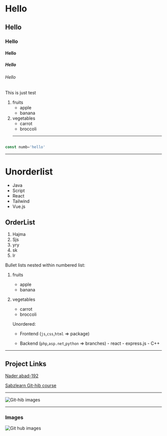 # Hello
## Hello
### Hello
#### Hello
##### Hello
###### Hello

<p>This is just test</p>


  1. fruits
     * apple
     * banana
  2. vegetables
     - carrot
     - broccoli
     ___

   
   ```javascript

const numb='hello'

   ```

---

# Unorderlist
 
 - Java
 - Script
 - React
 - Tailwind
 - Vue.js

 ## OrderList
 1. Hajma
 2. Sjs
 3. yry
 4. sk
 5. lr


   Bullet lists nested within numbered list:

  1. fruits
     * apple
     * banana
  2. vegetables
     - carrot
     - broccoli

     Unordered:

     -  Frontend (`js`,`css`,`html` => package)

     - Backend (`php`,`asp.net`,`python` => branches)
           -  react 
           -  express.js
           - C++

___

## Project Links

[Nader abad-192](https://github.com/Guest-IR/git-test/blob/master/app.js)

[Sabzlearn Git-hib course](https://sabzlearn.ir/lesson/43-25686/)


___

![Git-hib images](https://octodex.github.com/images/minion.png)
___

### Images
![Git hub images](https://octodex.github.com/images/stormtroopocat.jpg "The Stormtroopocat")